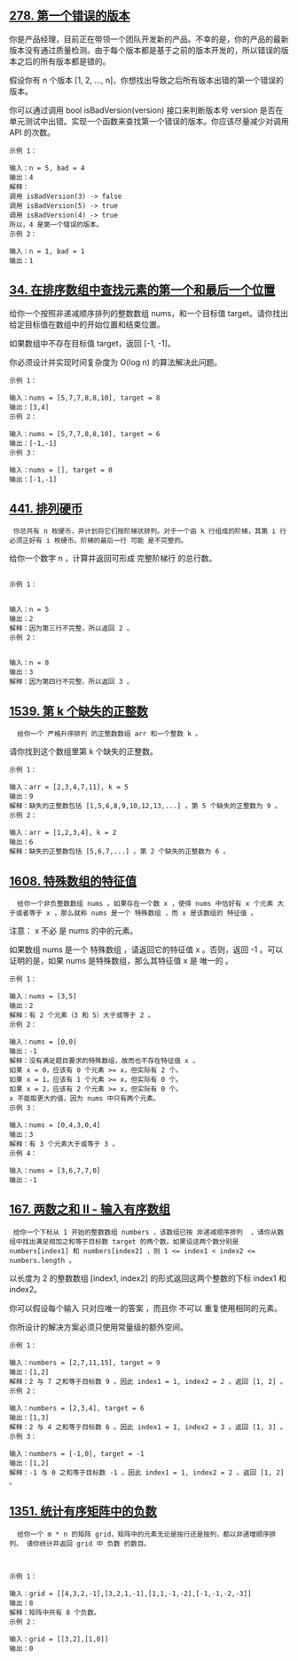 ## [278. 第一个错误的版本](firstBadVersion.java)
你是产品经理，目前正在带领一个团队开发新的产品。不幸的是，你的产品的最新版本没有通过质量检测。由于每个版本都是基于之前的版本开发的，所以错误的版本之后的所有版本都是错的。

假设你有 n 个版本 [1, 2, ..., n]，你想找出导致之后所有版本出错的第一个错误的版本。

你可以通过调用 bool isBadVersion(version) 接口来判断版本号 version 是否在单元测试中出错。实现一个函数来查找第一个错误的版本。你应该尽量减少对调用 API 的次数。

~~~
示例 1：

输入：n = 5, bad = 4
输出：4
解释：
调用 isBadVersion(3) -> false
调用 isBadVersion(5) -> true
调用 isBadVersion(4) -> true
所以，4 是第一个错误的版本。
示例 2：

输入：n = 1, bad = 1
输出：1
~~~
## [34. 在排序数组中查找元素的第一个和最后一个位置](searchRange.java)
给你一个按照非递减顺序排列的整数数组 nums，和一个目标值 target。请你找出给定目标值在数组中的开始位置和结束位置。

如果数组中不存在目标值 target，返回 [-1, -1]。

你必须设计并实现时间复杂度为 O(log n) 的算法解决此问题。


~~~
示例 1：

输入：nums = [5,7,7,8,8,10], target = 8
输出：[3,4]
示例 2：

输入：nums = [5,7,7,8,8,10], target = 6
输出：[-1,-1]
示例 3：

输入：nums = [], target = 0
输出：[-1,-1]
~~~ 

## [441. 排列硬币](arrangeCoins.java)
     你总共有 n 枚硬币，并计划将它们按阶梯状排列。对于一个由 k 行组成的阶梯，其第 i 行必须正好有 i 枚硬币。阶梯的最后一行 可能 是不完整的。

给你一个数字 n ，计算并返回可形成 完整阶梯行 的总行数。

~~~

示例 1：


输入：n = 5
输出：2
解释：因为第三行不完整，所以返回 2 。
示例 2：


输入：n = 8
输出：3
解释：因为第四行不完整，所以返回 3 。
~~~
## [1539. 第 k 个缺失的正整数](findKthPositive.java)
      给你一个 严格升序排列 的正整数数组 arr 和一个整数 k 。

请你找到这个数组里第 k 个缺失的正整数。


~~~
示例 1：

输入：arr = [2,3,4,7,11], k = 5
输出：9
解释：缺失的正整数包括 [1,5,6,8,9,10,12,13,...] 。第 5 个缺失的正整数为 9 。
示例 2：

输入：arr = [1,2,3,4], k = 2
输出：6
解释：缺失的正整数包括 [5,6,7,...] 。第 2 个缺失的正整数为 6 。
~~~

## [1608. 特殊数组的特征值](specialArray.java)
      给你一个非负整数数组 nums 。如果存在一个数 x ，使得 nums 中恰好有 x 个元素 大于或者等于 x ，那么就称 nums 是一个 特殊数组 ，而 x 是该数组的 特征值 。

注意： x 不必 是 nums 的中的元素。

如果数组 nums 是一个 特殊数组 ，请返回它的特征值 x 。否则，返回 -1 。可以证明的是，如果 nums 是特殊数组，那么其特征值 x 是 唯一的 。



    示例 1：
    
    输入：nums = [3,5]
    输出：2
    解释：有 2 个元素（3 和 5）大于或等于 2 。
    示例 2：
    
    输入：nums = [0,0]
    输出：-1
    解释：没有满足题目要求的特殊数组，故而也不存在特征值 x 。
    如果 x = 0，应该有 0 个元素 >= x，但实际有 2 个。
    如果 x = 1，应该有 1 个元素 >= x，但实际有 0 个。
    如果 x = 2，应该有 2 个元素 >= x，但实际有 0 个。
    x 不能取更大的值，因为 nums 中只有两个元素。
    示例 3：
    
    输入：nums = [0,4,3,0,4]
    输出：3
    解释：有 3 个元素大于或等于 3 。
    示例 4：
    
    输入：nums = [3,6,7,7,0]
    输出：-1

## [167. 两数之和 II - 输入有序数组](twoSum.java)
     给你一个下标从 1 开始的整数数组 numbers ，该数组已按 非递减顺序排列  ，请你从数组中找出满足相加之和等于目标数 target 的两个数。如果设这两个数分别是 numbers[index1] 和 numbers[index2] ，则 1 <= index1 < index2 <= numbers.length 。

以长度为 2 的整数数组 [index1, index2] 的形式返回这两个整数的下标 index1 和 index2。

你可以假设每个输入 只对应唯一的答案 ，而且你 不可以 重复使用相同的元素。

你所设计的解决方案必须只使用常量级的额外空间。


    示例 1：
    
    输入：numbers = [2,7,11,15], target = 9
    输出：[1,2]
    解释：2 与 7 之和等于目标数 9 。因此 index1 = 1, index2 = 2 。返回 [1, 2] 。
    示例 2：
    
    输入：numbers = [2,3,4], target = 6
    输出：[1,3]
    解释：2 与 4 之和等于目标数 6 。因此 index1 = 1, index2 = 3 。返回 [1, 3] 。
    示例 3：
    
    输入：numbers = [-1,0], target = -1
    输出：[1,2]
    解释：-1 与 0 之和等于目标数 -1 。因此 index1 = 1, index2 = 2 。返回 [1, 2] 。

## [1351. 统计有序矩阵中的负数](countNegatives.java)
      给你一个 m * n 的矩阵 grid，矩阵中的元素无论是按行还是按列，都以非递增顺序排列。 请你统计并返回 grid 中 负数 的数目。



    示例 1：
    
    输入：grid = [[4,3,2,-1],[3,2,1,-1],[1,1,-1,-2],[-1,-1,-2,-3]]
    输出：8
    解释：矩阵中共有 8 个负数。
    示例 2：
    
    输入：grid = [[3,2],[1,0]]
    输出：0
 
